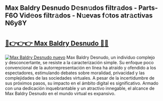 ## Max Baldry Desnudo D𝚎sn𝚞dos filtr𝚊dos - Parts-F6O Vid𝚎os filtr𝚊dos - N𝚞evas f𝚘tos atr𝚊ctivas N6y8Y

# <h2><a href="http://mbbcyw3.tromn.icu/?c=Max+Baldry+Desnudo">🔗👉👉👉 Max Baldry Desnudo 🔗🔗</a></h2>

[![Max Baldry Desnudo nuevo](https://i.imgur.com/pEAQMta.gif)](http://mbbcyw3.tromn.icu/?c=Max+Baldry+Desnudo)
Max Baldry Desnudo, un individuo complejo y desconcertante, se resiste a la caracterización simple. Su enfoque poco convencional de la autorrepresentación en línea ha atraído y ofendido a los espectadores, estimulando debates sobre moralidad, privacidad y las complejidades de las sociedades virtuales. A pesar de la incertidumbre de sus próximos pasos, su impacto en el ámbito digital es significativo. Armado con una dedicación inquebrantable y un atractivo innegable, el alcance de Max Baldry Desnudo en el mundo virtual es expansivo.
